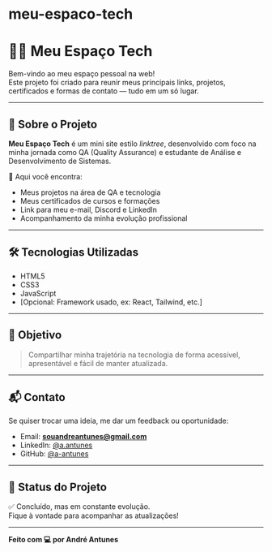 # meu-espaco-tech

# 👨‍💻 Meu Espaço Tech

Bem-vindo ao meu espaço pessoal na web!  
Este projeto foi criado para reunir meus principais links, projetos, certificados e formas de contato — tudo em um só lugar.

---

## 🚀 Sobre o Projeto

**Meu Espaço Tech** é um mini site estilo _linktree_, desenvolvido com foco na minha jornada como QA (Quality Assurance) e estudante de Análise e Desenvolvimento de Sistemas.

📌 Aqui você encontra:
- Meus projetos na área de QA e tecnologia
- Meus certificados de cursos e formações
- Link para meu e-mail, Discord e LinkedIn
- Acompanhamento da minha evolução profissional

---

## 🛠️ Tecnologias Utilizadas

- HTML5
- CSS3
- JavaScript
- [Opcional: Framework usado, ex: React, Tailwind, etc.]

---

## 🎯 Objetivo

> Compartilhar minha trajetória na tecnologia de forma acessível, apresentável e fácil de manter atualizada.

---

## 📬 Contato

Se quiser trocar uma ideia, me dar um feedback ou oportunidade:

- Email: **souandreantunes@gmail.com**
- LinkedIn: [@a.antunes](https://linkedin.com/in/andré-antunes-33b3282b7)
- GitHub: [@a-antunes](https://github.com/seuusuario)

---

## 📌 Status do Projeto

✅ Concluído, mas em constante evolução.  
Fique à vontade para acompanhar as atualizações!

---

**Feito com 💻 por André Antunes**
